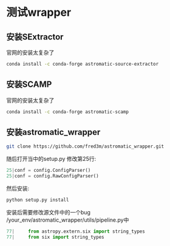 # 测试wrapper

## 安装SExtractor

官网的安装太复杂了

```bash
conda install -c conda-forge astromatic-source-extractor
```

## 安装SCAMP

官网的安装太复杂了

```bash
conda install -c conda-forge astromatic-scamp
```

## 安装astromatic_wrapper

```bash
git clone https://github.com/fred3m/astromatic_wrapper.git
```
随后打开当中的setup.py 修改第25行:
```python
25|conf = config.ConfigParser()
25|conf = config.RawConfigParser()
```
然后安装:
```bash
python setup.py install
```

安装后需要修改源文件中的一个bug
    /your_env/astromatic_wrapper/utils/pipeline.py中
```python
77|     from astropy.extern.six import string_types
77|     from six import string_types
```
